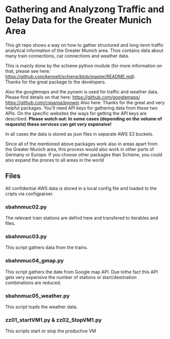 # Gathering and Analyzong Traffic and Delay Data for the Greater Munich Area

This git repo shows a way on how to gather structured and long-term traffic analytical information of the Greater Munich area. Thos contains data about many train connections, car connections and weather data.

This is mainly done by the schiene python module (for more information on that, please see here: https://github.com/kennell/schiene/blob/master/README.md). \
Thanks for the great package to the developers.

Also the googlemaps and the pyowm is used for traffic and weather data.
Please find details on that here:
https://github.com/googlemaps/
https://github.com/csparpa/pyowm
Also here: Thanks for the great and very helpful packages.
You'll need API keys for gathering data from these two APIs. On the specific websites the ways for getting the API keys are described.
**Please watch out: In some cases (depending on the volume of requests) these services can get very expensive!**

In all cases the data is stored as json files in separate AWS S3 buckets.

Since all of the mentioned above packages work also in areas apart from the Greater Munich area, this process would also work in other parts of Germany or Europe.
If you choose other packages than Schiene, you could also expand the proces to all areas in the world


## Files

All confidential AWS data is stored in a local config file and loaded to the cripts via configparser.

### sbahnmuc02.py
The relevant train stations are defind here and transfered to iterables and files.

### sbahnmuc03.py
This script gathers data from the trains.

### sbahnmuc04_gmap.py
This script gathers the date from Google map API. Due tothe fact this API gets very expensive the number of stations or start/destination combinations are reduced.

### sbahnmuc05_weather.py
This script loads the weather data.

### zz01_startVM1.py & zz02_StopVM1.py
This scripts start or stop the productive VM
